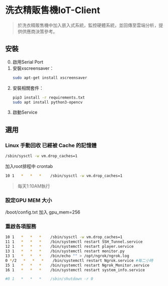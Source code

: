 # 洗衣精販售機IoT-Client
> 於洗衣精販售機中加入嵌入式系統，監控硬體系統，並回傳至雲端分析，提供供應商決策參考。
> 
## 安裝
0. 啟用Serial Port
1. 安裝xscreensaver：
    ```sh
    sudo apt-get install xscreensaver
    ```
2. 安裝相關套件：
    ```sh
    pip3 install -r requirements.txt
    sudo apt install python3-opencv
    ```
3. 啟動Service
## 選用
### Linux 手動回收 已經被 Cache 的記憶體

```sh
/sbin/sysctl -w vm.drop_caches=1
```
加入root排程中 crontab
```sh
10 1   *   *   *    /sbin/sysctl -w vm.drop_caches=1
```
>每天1:10AM執行

### 設定GPU MEM 大小
 /boot/config.txt 加入 gpu_mem=256

### 重啟各項服務
```sh
10 1   *   *   *    /sbin/sysctl -w vm.drop_caches=1
11 1   *   *   *    /bin/systemctl restart SSH_Tunnel.service
12 1   *   *   *    /bin/systemctl restart player.service
13 1   *   *   *    /bin/systemctl restart monitor.py
13 1   *   *   *    /bin/echo "" > /opt/ngrok/ngrok.log
0 */2   *   *   *    /bin/systemctl restart Ngrok.service #每二小時
15 1   *   *   *    /bin/systemctl restart Ngrok_Monitor.service
16 1   *   *   *    /bin/systemctl restart system_info.service

#0 1   *   *   *    /sbin/shutdown -r 0
```
